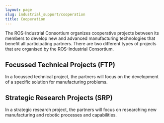 ```yaml
---
layout: page
slug: industrial_support/cooperation
title: Cooperation
---
```


The ROS-Industrial Consortium organizes cooperative projects between its members to develop new and advanced manufacturing technologies that benefit all participating partners. There are two different types of projects that are organised by the ROS-Industrial Consortium. 

## Focussed Technical Projects (FTP)
In a focussed technical project, the partners will focus on the development of a specific solution for manufacturing problems.


## Strategic Research Projects (SRP)
In a strategic research project, the partners will focus on researching new manufacturing and robotic processes and capabilities.